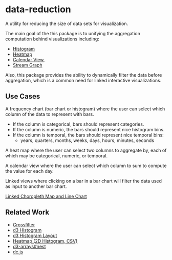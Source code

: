 # data-reduction

A utility for reducing the size of data sets for visualization.

The main goal of the this package is to unifying the aggregation computation behind visualizations including:

 * [Histogram](http://bl.ocks.org/mbostock/3048450)
 * [Heatmap](http://bl.ocks.org/mbostock/3202354)
 * [Calendar View](http://bl.ocks.org/mbostock/4063318), 
 * [Stream Graph](http://bl.ocks.org/mbostock/582915)
 
Also, this package provides the ability to dynamically filter the data before aggregation, which is a common need for linked interactive visualizations.

## Use Cases

A frequency chart (bar chart or histogram) where the user can select which column of the data to represent with bars.

 * If the column is categorical, bars should represent categories.
 * If the column is numeric, the bars should represent nice histogram bins.
 * If the column is temporal, the bars should represent nice temporal bins:
   * years, quarters, months, weeks, days, hours, minutes, seconds

A heat map where the user can select two columns to aggregate by, each of which may be categorical, numeric, or temporal.

A calendar view where the user can select which column to sum to compute the value for each day.

Linked views where clicking on a bar in a bar chart will filter the data used as input to another bar chart.

[Linked Choropleth Map and Line Chart](http://curran.github.io/model/examples/d3LinkedChoropleth/)

## Related Work

 * [Crossfilter](http://square.github.io/crossfilter/)
 * [d3 Histogram](http://bl.ocks.org/mbostock/3048450)
 * [d3 Histogram Layout](https://github.com/mbostock/d3/blob/master/src/layout/histogram.js)
 * [Heatmap (2D Histogram, CSV)](http://bl.ocks.org/mbostock/3202354)
 * [d3-arrays#nest](https://github.com/d3/d3-arrays#nest)
 * [dc.js](https://dc-js.github.io/dc.js/)
